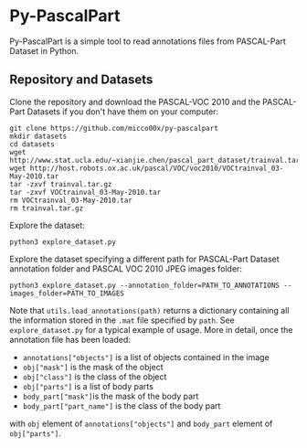 # Py-PascalPart

Py-PascalPart is a simple tool to read annotations files from PASCAL-Part
Dataset in Python.

## Repository and Datasets

Clone the repository and download the PASCAL-VOC 2010 and the PASCAL-Part
Datasets if you don't have them on your computer:

~~~~
git clone https://github.com/micco00x/py-pascalpart
mkdir datasets
cd datasets
wget http://www.stat.ucla.edu/~xianjie.chen/pascal_part_dataset/trainval.tar.gz
wget http://host.robots.ox.ac.uk/pascal/VOC/voc2010/VOCtrainval_03-May-2010.tar
tar -zxvf trainval.tar.gz
tar -zxvf VOCtrainval_03-May-2010.tar
rm VOCtrainval_03-May-2010.tar
rm trainval.tar.gz
~~~~

Explore the dataset:

~~~~
python3 explore_dataset.py
~~~~

Explore the dataset specifying a different path for PASCAL-Part Dataset
annotation folder and PASCAL VOC 2010 JPEG images folder:

~~~~
python3 explore_dataset.py --annotation_folder=PATH_TO_ANNOTATIONS --images_folder=PATH_TO_IMAGES
~~~~

Note that `utils.load_annotations(path)` returns a dictionary containing all the information
stored in the `.mat` file specified by `path`. See `explore_dataset.py` for a typical
example of usage. More in detail, once the annotation file has been loaded:

* `annotations["objects"]` is a list of objects contained in the image
* `obj["mask"]` is the mask of the object
* `obj["class"]` is the class of the object
* `obj["parts"]` is a list of body parts
* `body_part["mask"]`is the mask of the body part
* `body_part["part_name"]` is the class of the body part

with `obj` element of `annotations["objects"]` and `body_part` element of
`obj["parts"]`.
